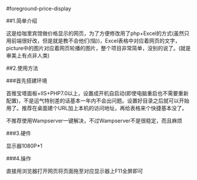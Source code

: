 #foreground-price-display

##1.简单介绍

这是给咖里宾馆做价格显示的网页，为了方便修改用了php+Excel的方式(虽然只用前端很好改，但是就是教不会他们(恼))，Excel表格中对应着网页的文字，picture中的图片对应着网页轮播的图片，整个项目非常简单，没别的说了。(就是审美上有点非人类)

##2.使用方法

###首先搭建环境

首推宝塔面板+IIS+PHP7.0以上，设置成开机自启动(即使电脑重启也不需要重新配置)，不是运气特别差的话基本一年内不会出问题。设置好目录之后就可以开始用了。推荐在桌面建个URL加上本机的访问地址，再给表格来个快捷基本没了。

不推荐使用Wampserver一键解决，不过Wampserver不是很稳定，而且麻烦

###3.硬件

显示器1080P*1

###4.操作

直接用浏览器打开网页将页面拖至对应显示器上F11全屏即可
